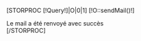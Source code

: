 [STORPROC [!Query!]|O|0|1]
    [!O::sendMail()!]
    <div class="alert alert-success">Le mail a été renvoyé avec succès</div>
[/STORPROC]